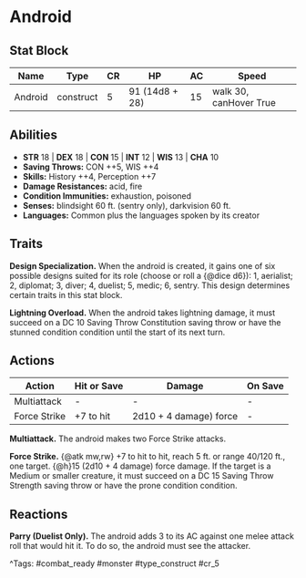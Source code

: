 # Android

## Stat Block

| Name | Type | CR | HP | AC | Speed |
|------|------|----|----|----|-------|
| Android | construct | 5 | 91 (14d8 + 28) | 15 | walk 30, canHover True |

## Abilities

- **STR** 18 | **DEX** 18 | **CON** 15 | **INT** 12 | **WIS** 13 | **CHA** 10
- **Saving Throws:** CON ++5, WIS ++4  
- **Skills:** History ++4, Perception ++7  
- **Damage Resistances:** acid, fire  
- **Condition Immunities:** exhaustion, poisoned  
- **Senses:** blindsight 60 ft. (sentry only), darkvision 60 ft.  
- **Languages:** Common plus the languages spoken by its creator

## Traits

**Design Specialization.** When the android is created, it gains one of six possible designs suited for its role (choose or roll a {@dice d6}): 1, aerialist; 2, diplomat; 3, diver; 4, duelist; 5, medic; 6, sentry. This design determines certain traits in this stat block.

**Lightning Overload.** When the android takes lightning damage, it must succeed on a DC 10 Saving Throw Constitution saving throw or have the stunned condition condition until the start of its next turn.


## Actions

| Action | Hit or Save | Damage | On Save |
|--------|--------------|--------|----------|
| Multiattack | - | - | - |
| Force Strike | +7 to hit | 2d10 + 4 damage) force | - |

**Multiattack.** The android makes two Force Strike attacks.

**Force Strike.** {@atk mw,rw} +7 to hit to hit, reach 5 ft. or range 40/120 ft., one target. {@h}15 (2d10 + 4 damage) force damage. If the target is a Medium or smaller creature, it must succeed on a DC 15 Saving Throw Strength saving throw or have the prone condition condition.

## Reactions

**Parry (Duelist Only).** The android adds 3 to its AC against one melee attack roll that would hit it. To do so, the android must see the attacker.



^Tags: #combat_ready #monster #type_construct #cr_5
